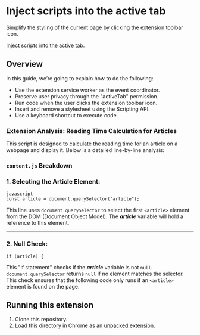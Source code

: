 # Inject scripts into the active tab

Simplify the styling of the current page by clicking the extension toolbar icon.


[Inject scripts into the active tab](https://developer.chrome.com/docs/extensions/get-started/tutorial/scripts-activetab).

## Overview
In this guide, we’re going to explain how to do the following:

- Use the extension service worker as the event coordinator.
- Preserve user privacy through the "activeTab" permission.
- Run code when the user clicks the extension toolbar icon.
- Insert and remove a stylesheet using the Scripting API.
- Use a keyboard shortcut to execute code.


### Extension Analysis: Reading Time Calculation for Articles
This script is designed to calculate the reading time for an article on a webpage and display it. Below is a detailed line-by-line analysis:

### `content.js` Breakdown
### 1. Selecting the Article Element: 
```
javascript
const article = document.querySelector("article");
```
This line uses `document.querySelector` to select the first `<article>` element from the DOM (Document Object Model). The ***article*** variable will hold a reference to this element.

---
### 2. Null Check: 
```
if (article) {
```
This "if statement" checks if the ***article*** variable is not `null`. `document.querySelector` returns `null` if no element matches the selector. This check ensures that the following code only runs if an `<article>` element is found on the page.


## Running this extension

1. Clone this repository.
2. Load this directory in Chrome as an [unpacked extension](https://developer.chrome.com/docs/extensions/mv3/getstarted/development-basics/#load-unpacked).
